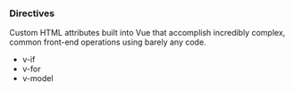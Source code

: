 ### Directives
Custom HTML attributes built into Vue that accomplish incredibly complex, common front-end operations using barely any code.
  - v-if
  - v-for
  - v-model